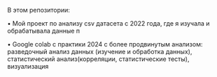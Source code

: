 В этом репозитории:

• Мой проект по анализу csv датасета с 2022 года, где я изучала и обрабатывала данные п

• Google colab с практики 2024 с более продвинутым анализом: разведочный анализ данных (изучение и обработка данных), статистический анализ(корреляции, статистические тесты), визуализация
